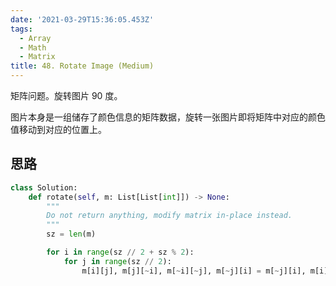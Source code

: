 ```yaml
---
date: '2021-03-29T15:36:05.453Z'
tags:
  - Array
  - Math
  - Matrix
title: 48. Rotate Image (Medium)
---
```


矩阵问题。旋转图片 90 度。

图片本身是一组储存了颜色信息的矩阵数据，旋转一张图片即将矩阵中对应的颜色值移动到对应的位置上。

<!-- more -->

## 思路

```python
class Solution:
    def rotate(self, m: List[List[int]]) -> None:
        """
        Do not return anything, modify matrix in-place instead.
        """
        sz = len(m)

        for i in range(sz // 2 + sz % 2):
            for j in range(sz // 2):
                m[i][j], m[j][~i], m[~i][~j], m[~j][i] = m[~j][i], m[i][j], m[j][~i], m[~i][~j]
```
